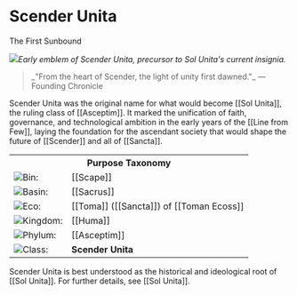 <!-- wiki-header-section:start -->
# Scender Unita
<p class="nickname">The First Sunbound</p>

<img src="wiki_images/Scender.png"><i>Early emblem of Scender Unita, precursor to Sol Unita's current insignia.</i></img>

<blockquote class="wiki-quote">
    _"From the heart of Scender, the light of unity first dawned."_  
    <span class="wiki-quote-attribution">—Founding Chronicle</span>
</blockquote>

Scender Unita was the original name for what would become [[Sol Unita]], the ruling class of [[Asceptim]]. It marked the unification of faith, governance, and technological ambition in the early years of the [[Line from Few]], laying the foundation for the ascendant society that would shape the future of [[Scender]] and all of [[Sancta]].
<!-- wiki-header-section:end -->

<!-- taxonomy-table-section:start -->
<div class="taxonomy-table">
  <table>
    <tr>
      <th colspan="3">Purpose Taxonomy</th>
    </tr>
    <tr>
      <td class="taxon-label"><img src="wiki_images/icons/bin_icon.png" class="taxon-icon">Bin:</td>
      <td class="taxon-content" colspan="2">[[Scape]]</td>
    </tr>
    <tr>
      <td class="taxon-label"><img src="wiki_images/icons/basin_icon.png" class="taxon-icon">Basin:</td>
      <td class="taxon-content" colspan="2">[[Sacrus]]</td>
    </tr>
    <tr>
      <td class="taxon-label"><img src="wiki_images/icons/eco_icon.png" class="taxon-icon">Eco:</td>
      <td class="taxon-content" colspan="2">[[Toma]] ([[Sancta]]) of [[Toman Ecoss]]</td>
    </tr>
    <tr>
      <td class="taxon-label"><img src="wiki_images/icons/kingdom_icon.png" class="taxon-icon">Kingdom:</td>
      <td class="taxon-content" colspan="2">[[Huma]]</td>
    </tr>
    <tr>
      <td class="taxon-label"><img src="wiki_images/icons/phylum_icon.png" class="taxon-icon">Phylum:</td>
      <td class="taxon-content" colspan="2">[[Asceptim]]</td>
    </tr>
    <tr>
      <td class="taxon-label"><img src="wiki_images/icons/class_icon.png" class="taxon-icon">Class:</td>
      <td class="taxon-content" colspan="2"><strong>Scender Unita</strong></td>
    </tr>
  </table>
</div>
<!-- taxonomy-table-section:end -->

Scender Unita is best understood as the historical and ideological root of [[Sol Unita]]. For further details, see [[Sol Unita]].
